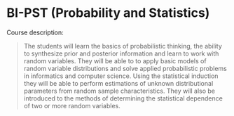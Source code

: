 # BI-PST (Probability and Statistics)

Course description:
> The students will learn the basics of probabilistic thinking, the ability to synthesize prior and posterior information and learn to work with random variables. They will be able to to apply basic models of random variable distributions and solve applied probabilistic problems in informatics and computer science. Using the statistical induction they will be able to perform estimations of unknown distributional parameters from random sample characteristics. They will also be introduced to the methods of determining the statistical dependence of two or more random variables.
